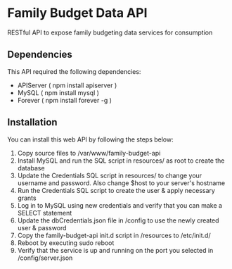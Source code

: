 # Family Budget Data API
RESTful API to expose family budgeting data services for consumption

## Dependencies
This API required the following dependencies:
* APIServer ( npm install apiserver )
* MySQL ( npm install mysql )
* Forever ( npm install forever -g )

## Installation
You can install this web API by following the steps below:
1. Copy source files to /var/www/family-budget-api
2. Install MySQL and run the SQL script in resources/ as root to create the database
3. Update the Credentials SQL script in resources/ to change your username and password. Also change $host to your server's hostname
4. Run the Credentials SQL script to create the user & apply necessary grants
5. Log in to MySQL using new credentials and verify that you can make a SELECT statement
6. Update the dbCredentials.json file in /config to use the newly created user & password
7. Copy the family-budget-api init.d script in /resources to /etc/init.d/
8. Reboot by executing sudo reboot
9. Verify that the service is up and running on the port you selected in /config/server.json


